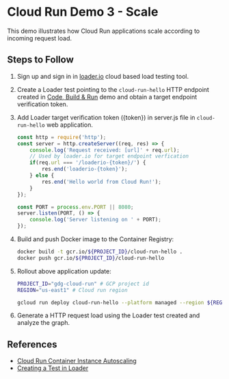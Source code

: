 # Cloud Run Demo 3 - Scale

This demo illustrates how Cloud Run applications scale according to incoming request load.

## Steps to Follow

1. Sign up and sign in in [loader.io](https://loader.io) cloud based load testing tool.

2. Create a Loader test pointing to the `cloud-run-hello` HTTP endpoint created in [Code, Build & Run](../1-code-build-run) demo and obtain a target endpoint verification token.

3. Add Loader target verification token ({token}) in server.js file in `cloud-run-hello` web application. 

   ```js
   const http = require('http');
   const server = http.createServer((req, res) => {
       console.log('Request received: [url]' + req.url);
       // Used by loader.io for target endpoint verfication
       if(req.url === '/loaderio-{token}/') {
           res.end('loaderio-{token}');
       } else {
           res.end('Hello world from Cloud Run!');
       }
   });

   const PORT = process.env.PORT || 8080;
   server.listen(PORT, () => {
       console.log('Server listening on ' + PORT);
   });
   ```

4. Build and push Docker image to the Container Registry:

   ```bash
   docker build -t gcr.io/${PROJECT_ID}/cloud-run-hello .
   docker push gcr.io/${PROJECT_ID}/cloud-run-hello
   ```
   
5. Rollout above application update:

   ```bash
   PROJECT_ID="gdg-cloud-run" # GCP project id
   REGION="us-east1" # Cloud run region

   gcloud run deploy cloud-run-hello --platform managed --region ${REGION} --image gcr.io/${PROJECT_ID}/cloud-run-hello --allow-unauthenticated
   ```
6. Generate a HTTP request load using the Loader test created and analyze the graph.

## References

- [Cloud Run Container Instance Autoscaling](https://cloud.google.com/run/docs/about-instance-autoscaling)
- [Creating a Test in Loader](https://support.loader.io/article/15-creating-a-test)

